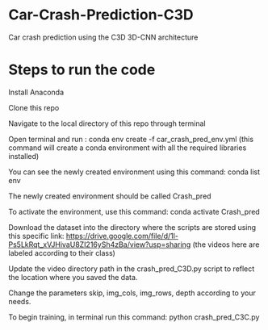 # Car-Crash-Prediction-C3D
Car crash prediction using the C3D 3D-CNN architecture 

# Steps to run the code

Install Anaconda 

Clone this repo

Navigate to the local directory of this repo through terminal 

Open terminal and run : conda env create -f car_crash_pred_env.yml (this command will create a conda environment with all the required libraries installed) 

You can see the newly created environment using this command: conda list env

The newly created environment should be called Crash_pred 

To activate the environment, use this command: conda activate Crash_pred 

Download the dataset into the directory where the scripts are stored using this specific link: https://drive.google.com/file/d/1l-Ps5LkRqt_xVJHivaU8ZI216ySh4zBa/view?usp=sharing (the videos here are labeled according to their class) 

Update the video directory path in the crash_pred_C3D.py script to reflect the location where you saved the data. 

Change the parameters skip, img_cols, img_rows, depth according to your needs. 

To begin training, in terminal run this command: python crash_pred_C3C.py  
